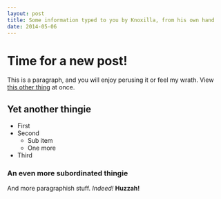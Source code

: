 ```yaml
---
layout: post
title: Some information typed to you by Knoxilla, from his own hand
date: 2014-05-06
---
```


# Time for a new post! #

This is a paragraph, and you will enjoy perusing it or feel my wrath.   View [this other thing](http://jekyllrb.com) at once.

## Yet another thingie

* First
* Second
  * Sub item
  * One more
* Third

### An even more subordinated thingie
 
And more paragraphish stuff.  _Indeed!_ __Huzzah!__
 
